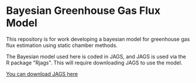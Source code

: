 Bayesian Greenhouse Gas Flux Model
==================================

This repository is for work developing a bayesian model for greenhouse gas flux estimation using
static chamber methods.

The Bayesian model used here is coded in JAGS, and JAGS is used via the R package "Rjags".  This
will require downloading JAGS to use the model.

[You can download JAGS here](http://mcmc-jags.sourceforge.net/)
